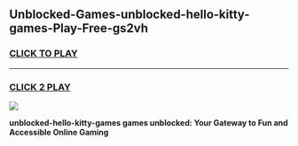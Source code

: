 
## Unblocked-Games-unblocked-hello-kitty-games-Play-Free-gs2vh
<h3>
<a href="https://premium76.site?title=unblocked-hello-kitty-games&ref=17A">CLICK TO PLAY</a></h3>
<hr>

<h3>
<a href="https://premium76.site?title=unblocked-hello-kitty-games&ref=17A">CLICK 2 PLAY</a>
  
</h3>

<a href="https://premium76.site?title=unblocked-hello-kitty-games&ref=17A"><img src="https://clearcache.store/games.png"></a>


**unblocked-hello-kitty-games games unblocked: Your Gateway to Fun and Accessible Online Gaming**
